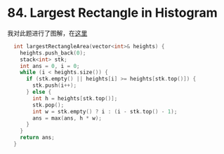 # 84. Largest Rectangle in Histogram

我对此题进行了图解，在[这里](./images/84.vsdx)

```cpp
  int largestRectangleArea(vector<int>& heights) {
    heights.push_back(0);
    stack<int> stk;
    int ans = 0, i = 0;
    while (i < heights.size()) {
      if (stk.empty() || heights[i] >= heights[stk.top()]) {
        stk.push(i++);
      } else {
        int h = heights[stk.top()];
        stk.pop();
        int w = stk.empty() ? i : (i - stk.top() - 1);
        ans = max(ans, h * w);
      }
    }
    return ans;
  }
```
